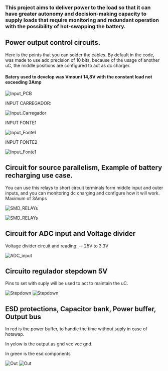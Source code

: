 ### This project aims to deliver power to the load so that it can have greater autonomy and decision-making capacity to supply loads that require monitoring and redundant operation with the possibility of hot-swapping the battery.

## Power output control circuits.


Here is the points that you can solder the cables. 
By default in the code, was made to use adc precision of 10 bits, because of the usage of another uC, the middle positions are configured to act as dc charger. 
#### Batery used to develop was Vmount 14,8V with the constant load not exceeding 3Amp

![Input_PCB](IMG/INPUT_DC.png)

INPUT CARREGADOR:

![Input_Carregador](IMG/Input_Carregador.png)

INPUT FONTE1 

![Input_Fonte1](IMG/Input_Fonte1.png)

INPUT FONTE2

![Input_Fonte1](IMG/Input_Fonte2.png)


## Circuit for source parallelism, Example of battery recharging use case.
You can use this relays to short circuit terminals form middle input and outer inputs, and you can monitoring dc charging and configure how it will work. Maximum of 3Amps

![SMD_RELAYs](IMG/SMD_RELAY_PCB.png)

![SMD_RELAYs](IMG/SMD_RELAYs.png)

## Circuit for ADC input and Voltage divider
Voltage divider circuit and reading: -- 25V to 3.3V

![ADC_input](IMG/ADC_input.png)

## Circuito regulador stepdown 5V
Pins to set with suply will be used to act to maintain the uC. 

![Stepdown](IMG/5vinput.png)
![Stepdown](IMG/stepdown.png)

## ESD protections, Capacitor bank, Power buffer, Output bus
In red is the power buffer, to handle the time without suply in case of hotswap. 

In yelow is the output as gnd vcc vcc gnd.

In green is the esd components

![Out](IMG/ESD.png)
![Out](IMG/ESD_CAP_OUT.png)